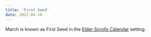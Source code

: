 ```yaml
---
title: 'First Seed'
date: 2022-04-18
---
```


March is known as First Seed in the
[Elder Scrolls Calendar](/seeds/calendar/) setting.
